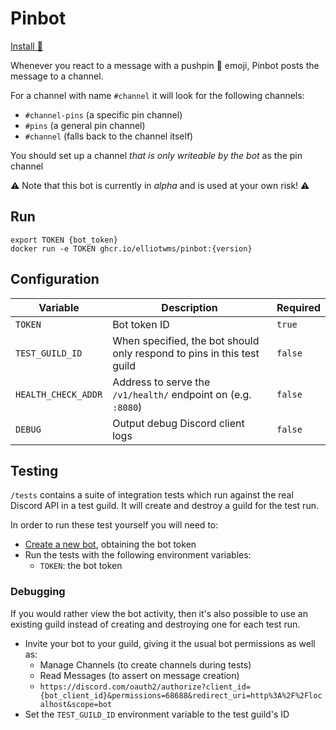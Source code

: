 # Pinbot

[Install 📌](https://discord.com/oauth2/authorize?client_id=921554139740254209&permissions=3136&redirect_uri=http%3A%2F%2Flocalhost&scope=bot)

Whenever you react to a message with a pushpin 📌 emoji, Pinbot posts the message to a channel.

For a channel with name `#channel` it will look for the following channels:

* `#channel-pins` (a specific pin channel)
* `#pins` (a general pin channel)
* `#channel` (falls back to the channel itself)

You should set up a channel _that is only writeable by the bot_ as the pin channel

⚠️ Note that this bot is currently in _alpha_ and is used at your own risk! ⚠️

## Run

```shell
export TOKEN {bot_token}
docker run -e TOKEN ghcr.io/elliotwms/pinbot:{version}
```

## Configuration

| Variable            | Description                                                            | Required |
|---------------------|------------------------------------------------------------------------|----------|
| `TOKEN`             | Bot token ID                                                           | `true`   |
| `TEST_GUILD_ID`     | When specified, the bot should only respond to pins in this test guild | `false`  |
| `HEALTH_CHECK_ADDR` | Address to serve the `/v1/health/` endpoint on (e.g. `:8080`)          | `false`  |
| `DEBUG`             | Output debug Discord client logs                                       | `false`  |

## Testing

`/tests` contains a suite of integration tests which run against the real Discord API in a test guild. It will create
and destroy a guild for the test run.

In order to run these test yourself you will need to:

* [Create a new bot](https://discord.com/developers/applications), obtaining the bot token
* Run the tests with the following environment variables:
    * `TOKEN`: the bot token

### Debugging

If you would rather view the bot activity, then it's also possible to use an existing guild instead of creating and
destroying one for each test run.

* Invite your bot to your guild, giving it the usual bot permissions as well as:
    * Manage Channels (to create channels during tests)
    * Read Messages (to assert on message creation)
    * `https://discord.com/oauth2/authorize?client_id={bot_client_id}&permissions=68688&redirect_uri=http%3A%2F%2Flocalhost&scope=bot`
* Set the `TEST_GUILD_ID` environment variable to the test guild's ID
